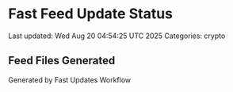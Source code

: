 # Fast Feed Update Status
Last updated: Wed Aug 20 04:54:25 UTC 2025
Categories: crypto

## Feed Files Generated

Generated by Fast Updates Workflow
